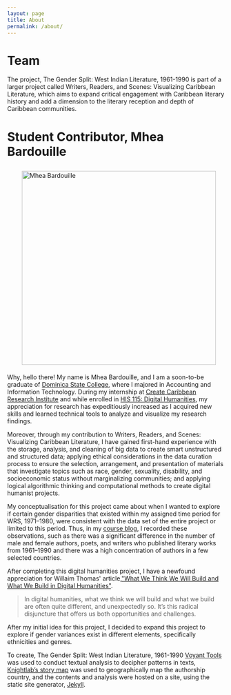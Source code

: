 ```yaml
---
layout: page
title: About
permalink: /about/
---
```


<style>
div {
  text-align: justify;
  text-justify: inter-word;
}

img
{
padding: 10px 20px 20px 20px;
}

</style>

# Team 
The project, The Gender Split: West Indian Literature, 1961-1990 is part of a larger project called Writers, Readers, and Scenes: Visualizing Caribbean Literature, which aims to expand critical engagement with Caribbean literary history and add a dimension to the literary reception and depth of Caribbean communities.

# Student Contributor, Mhea Bardouille  

<img src="https://i0.wp.com/createcaribbean.org/create/wp-content/uploads/2021/11/IMG_7619-scaled.jpeg?resize=1153%2C1536&ssl=1" height="450px" align="right" alt="Mhea Bardouille"/>


Why, hello there! My name is Mhea Bardouille, and I am a soon-to-be graduate of [Dominica State College](https://dsc.edu.dm/), where I majored in Accounting and Information Technology. During my internship at [Create Caribbean Research Institute](https://createcaribbean.org/create/) and while enrolled in [HIS 115: Digital Humanities](https://www.createcaribbean.org/his115/), my appreciation for research has expeditiously increased as I acquired new skills and learned technical tools to analyze and visualize my research findings.

Moreover, through my contribution to Writers, Readers, and Scenes: Visualizing Caribbean Literature, I have gained first-hand experience with the storage, analysis, and cleaning of big data to create smart unstructured and structured data; applying ethical considerations in the data curation process to ensure the selection, arrangement, and presentation of materials that investigate topics such as race, gender, sexuality, disability, and socioeconomic status without marginalizing communities; and applying logical algorithmic thinking and computational methods to create digital humanist projects.

My conceptualisation for this project came about when I wanted to explore if certain gender disparities that existed within my assigned time period for WRS, 1971–1980, were consistent with the data set of the entire project or limited to this period. Thus, in my [course blog](https://bardouillemhea.github.io/mheab/), I recorded these observations, such as there was a significant difference in the number of male and female authors, poets, and writers who published literary works from 1961–1990 and there was a high concentration of authors in a few selected countries.

After completing this digital humanities project, I have a newfound appreciation for Willaim Thomas' article,["What We Think We Will Build and What We Build in Digital Humanities"](http://journalofdigitalhumanities.org/1-1/what-we-think-we-will-build-and-what-we-build-in-digital-humanities-by-will-thomas/). 

>In digital humanities, what we think we will build and what we build are often quite different, and unexpectedly so. It’s this radical disjuncture that offers us both opportunities and challenges.

After my initial idea for this project, I decided to expand this project to explore if gender variances exist in different elements, specifically ethnicities and genres.

To create, The Gender Split: West Indian Literature, 1961-1990 [Voyant Tools](https://voyant-tools.org/) was used to conduct textual analysis to decipher patterns in texts, [Knightlab’s story map](https://storymap.knightlab.com/) was used to geographically map the authorship country, and the contents and analysis were hosted on a site, using the static site generator,  [Jekyll](https://jekyllrb.com/). 
